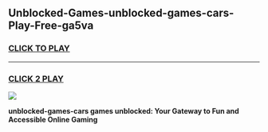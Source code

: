 
## Unblocked-Games-unblocked-games-cars-Play-Free-ga5va
<h3>
<a href="https://premium76.site?title=unblocked-games-cars&ref=19M">CLICK TO PLAY</a></h3>
<hr>

<h3>
<a href="https://premium76.site?title=unblocked-games-cars&ref=19M">CLICK 2 PLAY</a>
  
</h3>

<a href="https://premium76.site?title=unblocked-games-cars&ref=19M"><img src="https://clearcache.store/games.png"></a>


**unblocked-games-cars games unblocked: Your Gateway to Fun and Accessible Online Gaming**
